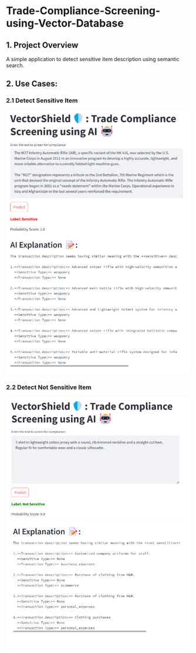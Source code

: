 # Trade-Compliance-Screening-using-Vector-Database

## 1. Project Overview
A simple application to detect sensitive item description using semantic search.

## 2. Use Cases:
### 2.1 Detect Sensitive Item
![Alt text](Trade-Compliance-Screening-using-Vector-Database/screenshots/sensitive_predict.png)
![Alt text](Trade-Compliance-Screening-using-Vector-Database/screenshots/sensitive_explain.png)

### 2.2 Detect Not Sensitive Item
![Alt text](Trade-Compliance-Screening-using-Vector-Database/screenshots/not_sensitive_predict.png)
![Alt text](Trade-Compliance-Screening-using-Vector-Database/screenshots/not_sensitive_explain.png)


